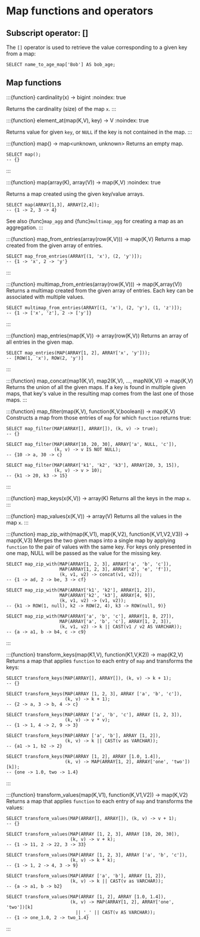# Map functions and operators

## Subscript operator: \[\]

The `[]` operator is used to retrieve the value corresponding to a given key from a map:

```
SELECT name_to_age_map['Bob'] AS bob_age;
```

## Map functions

:::{function} cardinality(x) -> bigint
:noindex: true

Returns the cardinality (size) of the map `x`.
:::

:::{function} element_at(map(K,V), key) -> V
:noindex: true

Returns value for given `key`, or `NULL` if the key is not contained in the map.
:::

:::{function} map() -> map<unknown, unknown>
Returns an empty map.

```
SELECT map();
-- {}
```
:::

:::{function} map(array(K), array(V)) -> map(K,V)
:noindex: true

Returns a map created using the given key/value arrays.

```
SELECT map(ARRAY[1,3], ARRAY[2,4]);
-- {1 -> 2, 3 -> 4}
```

See also {func}`map_agg` and {func}`multimap_agg` for creating a map as an aggregation.
:::

:::{function} map_from_entries(array(row(K,V))) -> map(K,V)
Returns a map created from the given array of entries.

```
SELECT map_from_entries(ARRAY[(1, 'x'), (2, 'y')]);
-- {1 -> 'x', 2 -> 'y'}
```
:::

:::{function} multimap_from_entries(array(row(K,V))) -> map(K,array(V))
Returns a multimap created from the given array of entries. Each key can be associated with multiple values.

```
SELECT multimap_from_entries(ARRAY[(1, 'x'), (2, 'y'), (1, 'z')]);
-- {1 -> ['x', 'z'], 2 -> ['y']}
```
:::

:::{function} map_entries(map(K,V)) -> array(row(K,V))
Returns an array of all entries in the given map.

```
SELECT map_entries(MAP(ARRAY[1, 2], ARRAY['x', 'y']));
-- [ROW(1, 'x'), ROW(2, 'y')]
```
:::

:::{function} map_concat(map1(K,V), map2(K,V), ..., mapN(K,V)) -> map(K,V)
Returns the union of all the given maps. If a key is found in multiple given maps,
that key's value in the resulting map comes from the last one of those maps.
:::

:::{function} map_filter(map(K,V), function(K,V,boolean)) -> map(K,V)
Constructs a map from those entries of `map` for which `function` returns true:

```
SELECT map_filter(MAP(ARRAY[], ARRAY[]), (k, v) -> true);
-- {}

SELECT map_filter(MAP(ARRAY[10, 20, 30], ARRAY['a', NULL, 'c']),
                  (k, v) -> v IS NOT NULL);
-- {10 -> a, 30 -> c}

SELECT map_filter(MAP(ARRAY['k1', 'k2', 'k3'], ARRAY[20, 3, 15]),
                  (k, v) -> v > 10);
-- {k1 -> 20, k3 -> 15}
```
:::

:::{function} map_keys(x(K,V)) -> array(K)
Returns all the keys in the map `x`.
:::

:::{function} map_values(x(K,V)) -> array(V)
Returns all the values in the map `x`.
:::

:::{function} map_zip_with(map(K,V1), map(K,V2), function(K,V1,V2,V3)) -> map(K,V3)
Merges the two given maps into a single map by applying `function` to the pair of values with the same key.
For keys only presented in one map, NULL will be passed as the value for the missing key.

```
SELECT map_zip_with(MAP(ARRAY[1, 2, 3], ARRAY['a', 'b', 'c']),
                    MAP(ARRAY[1, 2, 3], ARRAY['d', 'e', 'f']),
                    (k, v1, v2) -> concat(v1, v2));
-- {1 -> ad, 2 -> be, 3 -> cf}

SELECT map_zip_with(MAP(ARRAY['k1', 'k2'], ARRAY[1, 2]),
                    MAP(ARRAY['k2', 'k3'], ARRAY[4, 9]),
                    (k, v1, v2) -> (v1, v2));
-- {k1 -> ROW(1, null), k2 -> ROW(2, 4), k3 -> ROW(null, 9)}

SELECT map_zip_with(MAP(ARRAY['a', 'b', 'c'], ARRAY[1, 8, 27]),
                    MAP(ARRAY['a', 'b', 'c'], ARRAY[1, 2, 3]),
                    (k, v1, v2) -> k || CAST(v1 / v2 AS VARCHAR));
-- {a -> a1, b -> b4, c -> c9}
```
:::

:::{function} transform_keys(map(K1,V), function(K1,V,K2)) -> map(K2,V)
Returns a map that applies `function` to each entry of `map` and transforms the keys:

```
SELECT transform_keys(MAP(ARRAY[], ARRAY[]), (k, v) -> k + 1);
-- {}

SELECT transform_keys(MAP(ARRAY [1, 2, 3], ARRAY ['a', 'b', 'c']),
                      (k, v) -> k + 1);
-- {2 -> a, 3 -> b, 4 -> c}

SELECT transform_keys(MAP(ARRAY ['a', 'b', 'c'], ARRAY [1, 2, 3]),
                      (k, v) -> v * v);
-- {1 -> 1, 4 -> 2, 9 -> 3}

SELECT transform_keys(MAP(ARRAY ['a', 'b'], ARRAY [1, 2]),
                      (k, v) -> k || CAST(v as VARCHAR));
-- {a1 -> 1, b2 -> 2}

SELECT transform_keys(MAP(ARRAY [1, 2], ARRAY [1.0, 1.4]),
                      (k, v) -> MAP(ARRAY[1, 2], ARRAY['one', 'two'])[k]);
-- {one -> 1.0, two -> 1.4}
```
:::

:::{function} transform_values(map(K,V1), function(K,V1,V2)) -> map(K,V2)
Returns a map that applies `function` to each entry of `map` and transforms the values:

```
SELECT transform_values(MAP(ARRAY[], ARRAY[]), (k, v) -> v + 1);
-- {}

SELECT transform_values(MAP(ARRAY [1, 2, 3], ARRAY [10, 20, 30]),
                        (k, v) -> v + k);
-- {1 -> 11, 2 -> 22, 3 -> 33}

SELECT transform_values(MAP(ARRAY [1, 2, 3], ARRAY ['a', 'b', 'c']),
                        (k, v) -> k * k);
-- {1 -> 1, 2 -> 4, 3 -> 9}

SELECT transform_values(MAP(ARRAY ['a', 'b'], ARRAY [1, 2]),
                        (k, v) -> k || CAST(v as VARCHAR));
-- {a -> a1, b -> b2}

SELECT transform_values(MAP(ARRAY [1, 2], ARRAY [1.0, 1.4]),
                        (k, v) -> MAP(ARRAY[1, 2], ARRAY['one', 'two'])[k]
                          || '_' || CAST(v AS VARCHAR));
-- {1 -> one_1.0, 2 -> two_1.4}
```
:::
